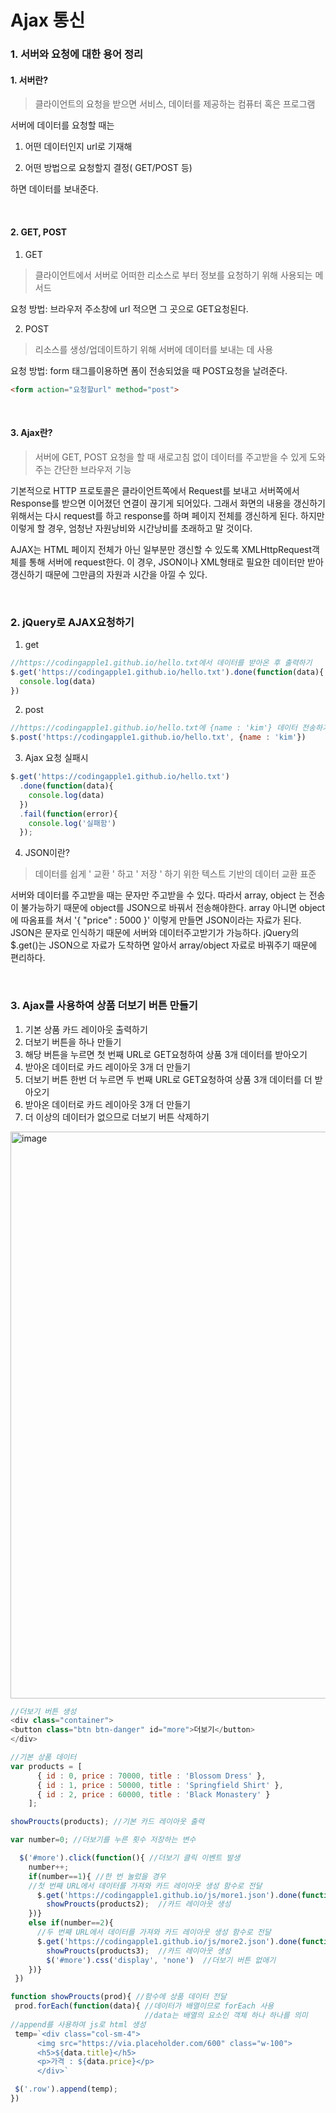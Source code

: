 # Ajax 통신

### 1. 서버와 요청에 대한 용어 정리
#### 1. 서버란?
> 클라이언트의 요청을 받으면 서비스, 데이터를 제공하는 컴퓨터 혹은 프로그램


서버에 데이터를 요청할 때는

1. 어떤 데이터인지 url로 기재해

2. 어떤 방법으로 요청할지 결정( GET/POST 등)

하면 데이터를 보내준다.

<br>

#### 2. GET, POST
1) GET
>클라이언트에서 서버로 어떠한 리소스로 부터 정보를 요청하기 위해 사용되는 메서드                

요청 방법: 브라우저 주소창에 url 적으면 그 곳으로 GET요청된다.


2) POST
>리소스를 생성/업데이트하기 위해 서버에 데이터를 보내는 데 사용 

 요청 방법: form 태그를이용하면 폼이 전송되었을 때 POST요청을 날려준다.
```html
<form action="요청할url" method="post">
```

<br>

#### 3. Ajax란?
>서버에 GET, POST 요청을 할 때 새로고침 없이 데이터를 주고받을 수 있게 도와주는 간단한 브라우저 기능

기본적으로 HTTP 프로토콜은 클라이언트쪽에서 Request를 보내고 서버쪽에서 Response를 받으면 이어졌던 연결이 끊기게 되어있다. 그래서 화면의 내용을 갱신하기 위해서는 다시 request를 하고 response를 하며 페이지 전체를 갱신하게 된다. 하지만 이렇게 할 경우, 엄청난 자원낭비와 시간낭비를 초래하고 말 것이다.

AJAX는 HTML 페이지 전체가 아닌 일부분만 갱신할 수 있도록 XMLHttpRequest객체를 통해 서버에 request한다. 이 경우, JSON이나 XML형태로 필요한 데이터만 받아 갱신하기 때문에 그만큼의 자원과 시간을 아낄 수 있다.

<br>

### 2. jQuery로 AJAX요청하기 
1) get
```js
//https://codingapple1.github.io/hello.txt에서 데이터를 받아온 후 출력하기
$.get('https://codingapple1.github.io/hello.txt').done(function(data){
  console.log(data)
})
```
2) post
```js
//https://codingapple1.github.io/hello.txt에 {name : 'kim'} 데이터 전송하기
$.post('https://codingapple1.github.io/hello.txt', {name : 'kim'})
```

3) Ajax 요청 실패시
```js
$.get('https://codingapple1.github.io/hello.txt')
  .done(function(data){
    console.log(data)
  })
  .fail(function(error){
    console.log('실패함')
  });
```

4) JSON이란?        
>데이터를 쉽게 ' 교환 ' 하고 ' 저장 ' 하기 위한 텍스트 기반의 데이터 교환 표준    

서버와 데이터를 주고받을 때는 문자만 주고받을 수 있다. 따라서 array, object 는 전송이 불가능하기 때문에 object를 JSON으로 바꿔서 전송해야한다. array 아니면 object에 따옴표를 쳐서 '{ "price" : 5000 }' 이렇게 만들면 JSON이라는 자료가 된다. JSON은 문자로 인식하기 때문에 서버와 데이터주고받기가 가능하다. jQuery의 $.get()는 JSON으로 자료가 도착하면 알아서 array/object 자료로 바꿔주기 때문에 편리하다.

<br>

### 3. Ajax를 사용하여 상품 더보기 버튼 만들기
1. 기본 상품 카드 레이아웃 출력하기
2. 더보기 버튼을 하나 만들기
3. 해당 버튼을 누르면 첫 번째 URL로 GET요청하여 상품 3개 데이터를 받아오기
4. 받아온 데이터로 카드 레이아웃 3개 더 만들기
5. 더보기 버튼 한번 더 누르면 두 번째 URL로 GET요청하여 상품 3개 데이터를 더 받아오기
6. 받아온 데이터로 카드 레이아웃 3개 더 만들기
7. 더 이상의 데이터가 없으므로 더보기 버튼 삭제하기

<img width="907" alt="image" src="https://user-images.githubusercontent.com/92261242/195267807-8ee5a3af-9ee5-47e2-854b-28d3f861a379.png">


```js
//더보기 버튼 생성
<div class="container">
<button class="btn btn-danger" id="more">더보기</button>
</div>

//기본 상품 데이터
var products = [
      { id : 0, price : 70000, title : 'Blossom Dress' },
      { id : 1, price : 50000, title : 'Springfield Shirt' },
      { id : 2, price : 60000, title : 'Black Monastery' }
    ];

showProucts(products); //기본 카드 레이아웃 출력

var number=0; //더보기를 누른 횟수 저장하는 변수

  $('#more').click(function(){ //더보기 클릭 이벤트 발생
    number++;  
    if(number==1){ //한 번 눌렀을 경우
    //첫 번째 URL에서 데이터를 가져와 카드 레이아웃 생성 함수로 전달
      $.get('https://codingapple1.github.io/js/more1.json').done(function(products2){
        showProucts(products2);  //카드 레이아웃 생성
    })}
    else if(number==2){
      //두 번째 URL에서 데이터를 가져와 카드 레이아웃 생성 함수로 전달
      $.get('https://codingapple1.github.io/js/more2.json').done(function(products3){
        showProucts(products3);  //카드 레이아웃 생성
        $('#more').css('display', 'none')  //더보기 버튼 없애기
    })}
 })

function showProucts(prod){ //함수에 상품 데이터 전달
 prod.forEach(function(data){ //데이터가 배열이므로 forEach 사용
                              //data는 배열의 요소인 객체 하나 하나를 의미
//append를 사용하여 js로 html 생성
 temp=`<div class="col-sm-4"> 
      <img src="https://via.placeholder.com/600" class="w-100">
      <h5>${data.title}</h5>
      <p>가격 : ${data.price}</p>
      </div>`

 $('.row').append(temp);
})
```



